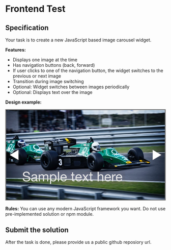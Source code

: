 # Frontend Test

## Specification
Your task is to create a new JavaScript based image carousel widget. 

**Features:**
* Displays one image at the time
* Has navigation buttons (back, forward)
* If user clicks to one of the navigation button, the widget switches to the previous or next image
* Transition during image switching
* Optional: Widget switches between images periodically
* Optional: Displays text over the image

**Design example:**

![Example](./images/example.png)

**Rules:**
You can use any modern JavaScript framework you want. Do not use pre-implemented solution or npm module.

## Submit the solution
After the task is done, please provide us a public github reposiory url.

